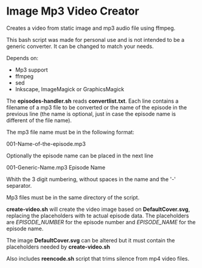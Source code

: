 # Image Mp3 Video Creator

Creates a video from static image and mp3 audio file using ffmpeg.

This bash script was made for personal use and is not intended to be a generic converter. It can be changed to match your needs.

Depends on:
- Mp3 support
- ffmpeg
- sed
- Inkscape, ImageMagick or GraphicsMagick

The **episodes-handler.sh** reads **convertlist.txt**. Each line contains a filename of a mp3 file to be converted or the name of the episode in the previous line (the name is optional, just in case the episode name is different of the file name).

The mp3 file name must be in the following format:

  001-Name-of-the-episode.mp3
  
Optionally the episode name can be placed in the next line

  001-Generic-Name.mp3
  Episode Name

Whith the 3 digit numbering, without spaces in the name and the '-' separator.

Mp3 files must be in the same directory of the script.

**create-video.sh** will create the video image based on **DefaultCover.svg**, replacing the placeholders with te actual episode data. The placeholders are *EPISODE_NUMBER* for the episode number and *EPISODE_NAME* for the episode name.

The image **DefaultCover.svg** can be altered but it must contain the placeholders needed by **create-video.sh**

Also includes **reencode.sh** script that trims silence from mp4 video files.
